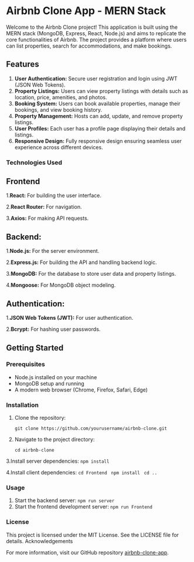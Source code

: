 # Airbnb Clone App - MERN Stack

Welcome to the Airbnb Clone project! This application is built using the MERN stack (MongoDB, Express, React, Node.js) and aims to replicate the core functionalities of Airbnb. The project provides a platform where users can list properties, search for accommodations, and make bookings.
## Features

1. **User Authentication:** Secure user registration and login using JWT (JSON Web Tokens).
2. **Property Listings:**  Users can view property listings with details such as location, price, amenities, and photos.
3. **Booking System:**  Users can book available properties, manage their bookings, and view booking history.
4. **Property Management:**  Hosts can add, update, and remove property listings.
5. **User Profiles:** Each user has a profile page displaying their details and listings.
6. **Responsive Design:** Fully responsive design ensuring seamless user experience across different devices.

### Technologies Used
## Frontend
1.**React:** For building the user interface.

2.**React Router:** For navigation.

3.**Axios:**  For making API requests.

## Backend:
1.**Node.js:** For the server environment.

2.**Express.js:** For building the API and handling backend logic.

3.**MongoDB:** For the database to store user data and property listings.

4.**Mongoose:** For MongoDB object modeling.

## Authentication:
1.**JSON Web Tokens (JWT):** For user authentication.

2.**Bcrypt:** For hashing user passwords.

## Getting Started

### Prerequisites
- Node.js installed on your machine
- MongoDB setup and running
- A modern web browser (Chrome, Firefox, Safari, Edge)

### Installation
1. Clone the repository:
   
      ```git clone https://github.com/yourusername/airbnb-clone.git```


2. Navigate to the project directory:
   
      ```cd airbnb-clone ```

3.Install server dependencies:
         ```npm install ```
     

4.Install client dependencies:
         ```cd Frontend ```
         ```npm install ```
         ```cd .. ```


### Usage

1. Start the backend server:
   ``` npm run server ```
2. Start the frontend development server:
   ``` npm run Frontend ```

### License

This project is licensed under the MIT License. See the LICENSE file for details.
Acknowledgements

For more information, visit our GitHub repository [airbnb-clone-app](https://github.com/vasimkhancse/airbnb-clone.git).
